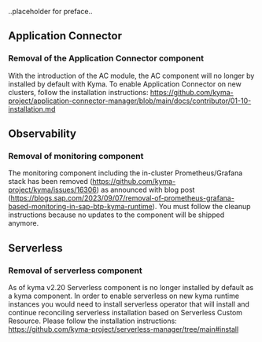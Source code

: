 ..placeholder for preface..

## Application Connector

### Removal of the Application Connector component
With the introduction of the AC module, the AC component will no longer by installed by default with Kyma.
To enable Application Connector on new clusters, follow the installation instructions:
https://github.com/kyma-project/application-connector-manager/blob/main/docs/contributor/01-10-installation.md
 
## Observability

### Removal of monitoring component
The monitoring component including the in-cluster Prometheus/Grafana stack has been removed (https://github.com/kyma-project/kyma/issues/16306) as announced with blog post (https://blogs.sap.com/2023/09/07/removal-of-prometheus-grafana-based-monitoring-in-sap-btp-kyma-runtime). You must follow the cleanup instructions because no updates to the component will be shipped anymore.


## Serverless

### Removal of serverless component
As of kyma v2.20 Serverless component is no longer installed by default as a kyma component.
In order to enable serverless on new kyma runtime instances you would need to install serverless operator that will install and continue reconciling serverless installation based on Serverless Custom Resource.
Please follow the installation instructions:
https://github.com/kyma-project/serverless-manager/tree/main#install   
